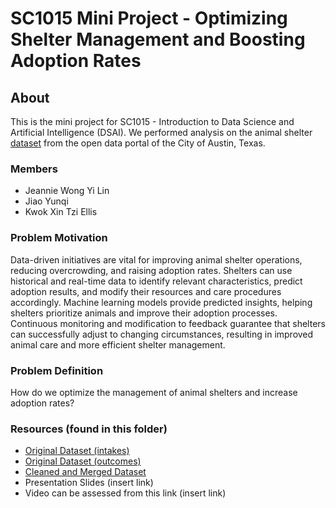 # SC1015 Mini Project - Optimizing Shelter Management and Boosting Adoption Rates
## About

This is the mini project for SC1015 - Introduction to Data Science and Artificial Intelligence (DSAI). We performed analysis on the animal shelter  [dataset](https://data.austintexas.gov/Health-and-Community-Services/Austin-Animal-Center-Outcomes/9t4d-g238/about_data) from the open data portal of the City of Austin, Texas.  

### Members
- Jeannie Wong Yi Lin 
- Jiao Yunqi
- Kwok Xin Tzi Ellis

### Problem Motivation
Data-driven initiatives are vital for improving animal shelter operations, reducing overcrowding, and raising adoption rates. Shelters can use historical and real-time data to identify relevant characteristics, predict adoption results, and modify their resources and care procedures accordingly. Machine learning models provide predicted insights, helping shelters prioritize animals and improve their adoption processes. Continuous monitoring and modification to feedback guarantee that shelters can successfully adjust to changing circumstances, resulting in improved animal care and more efficient shelter management. 

### Problem Definition 
How do we optimize the management of animal shelters and increase adoption rates? 

### Resources (found in this folder) 
- [Original Dataset (intakes)](https://github.com/jwong002/sc1015project/blob/main/Austin_Animal_Center_Intakes_20240327.csv)
- [Original Dataset (outcomes)](https://github.com/jwong002/sc1015project/blob/main/Austin_Animal_Center_Outcomes_20240327.csv)
- [Cleaned and Merged Dataset](https://github.com/jwong002/sc1015project/blob/main/train_cleaned.csv)
- Presentation Slides (insert link)
- Video can be assessed from this link (insert link)

